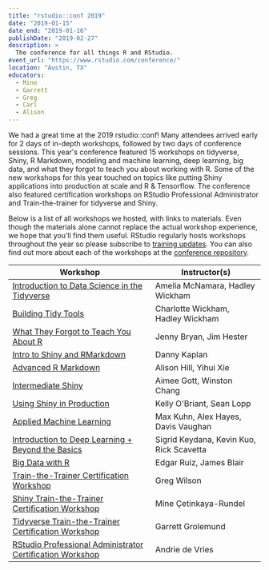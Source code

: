 ```yaml
---
title: "rstudio::conf 2019"
date: "2019-01-15"
date_end: "2019-01-16"
publishDate: "2019-02-27"
description: >
  The conference for all things R and RStudio.
event_url: "https://www.rstudio.com/conference/"
location: "Austin, TX"
educators:
  - Mine
  - Garrett
  - Greg
  - Carl
  - Alison
---
```


We had a great time at the 2019 rstudio::conf! Many attendees arrived early for 2 days of in-depth workshops, followed by two days of conference sessions. This year's conference featured 15 workshops on tidyverse, Shiny, R Markdown, modeling and machine learning, deep learning, big data, and what they forgot to teach you about working with R. Some of the new workshops for this year touched on topics like putting Shiny applications into production at scale and R & Tensorflow. The conference also featured certification workshops on RStudio Professional Administrator and Train-the-trainer for tidyverse and Shiny.

Below is a list of all workshops we hosted, with links to materials. Even though 
the materials alone cannot replace the actual workshop experience, we hope that you'll find them useful. RStudio regularly hosts workshops throughout the year so please subscribe to [training updates](https://www.rstudio.com/about/subscription-management/). You can also find out more about each of the workshops 
at the [conference repository](https://github.com/rstudio/rstudio-conf/blob/master/2019/workshops.md).

Workshop | Instructor(s)
---------|------------
[Introduction to Data Science in the Tidyverse](https://github.com/AmeliaMN/data-science-in-tidyverse) | Amelia McNamara, Hadley Wickham
[Building Tidy Tools](https://rstd.io/tidytools19) | Charlotte Wickham, Hadley Wickham
[What They Forgot to Teach You About R](https://rstd.io/wtf-2019-rsc) | Jenny Bryan, Jim Hester
[Intro to Shiny and RMarkdown](https://github.com/dtkaplan/shinymark) | Danny Kaplan
[Advanced R Markdown](https://arm.rbind.io/) | Alison Hill, Yihui Xie
[Intermediate Shiny](https://github.com/aimeegott/RStudio-Conf-Intermediate-Shiny) | Aimee Gott, Winston Chang
[Using Shiny in Production](https://github.com/kellobri/spc-app) | Kelly O'Briant, Sean Lopp
[Applied Machine Learning](https://github.com/topepo/rstudio-conf-2019) | Max Kuhn, Alex Hayes, Davis Vaughan
[Introduction to Deep Learning + Beyond the Basics](https://github.com/rstudio/conf_tensorflow_training_day2) | Sigrid Keydana, Kevin Kuo, Rick Scavetta
[Big Data with R](https://github.com/rstudio/bigdataclass) | Edgar Ruiz, James Blair
[Train-the-Trainer Certification Workshop](https://github.com/rstudio-education/teaching-workshop-2019-01) | Greg Wilson
[Shiny Train-the-Trainer Certification Workshop](http://teach-shiny.rbind.io) | Mine Çetinkaya-Rundel
[Tidyverse Train-the-Trainer Certification Workshop](https://github.com/rstudio-education/teach-tidy) | Garrett Grolemund
[RStudio Professional Administrator Certification Workshop](https://colorado.rstudio.com/rsc/pro-admin-training/overview/Overview.html) | Andrie de Vries
